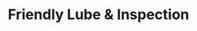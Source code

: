 ---
title: "Friendly Lube & Inspection"
url: /concord/friendly-lube-and-inspection/
shop: car repair
---